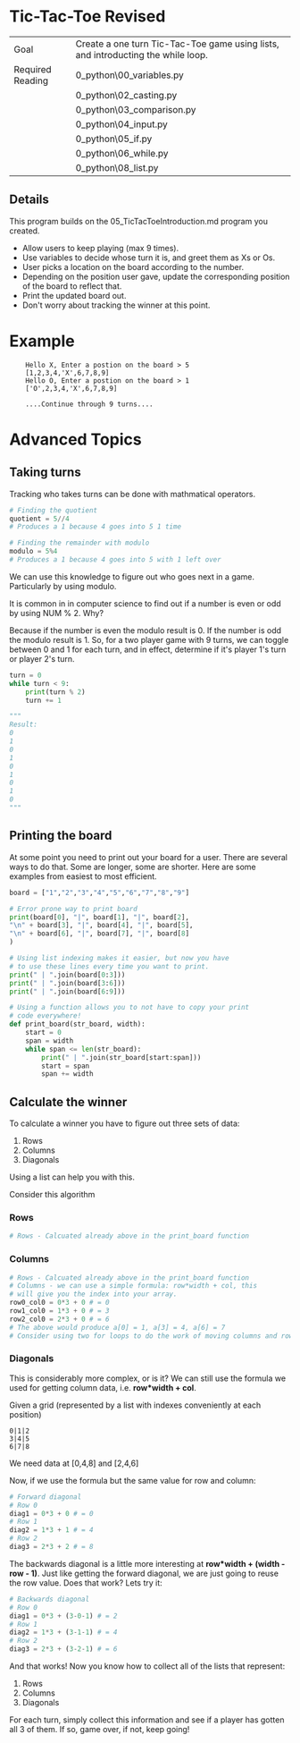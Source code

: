 # Tic-Tac-Toe Revised

|||
|---|---|
|Goal|Create a one turn Tic-Tac-Toe game using lists, and introducting the while loop.|
|Required Reading| 0_python\00_variables.py|
||0_python\02_casting.py|
||0_python\03_comparison.py|
||0_python\04_input.py|
||0_python\05_if.py|
||0_python\06_while.py|
||0_python\08_list.py|

## Details
This program builds on the 05_TicTacToeIntroduction.md program you created.

- Allow users to keep playing (max 9 times).
- Use variables to decide whose turn it is, and greet them as Xs or Os.
- User picks a location on the board according to the number.
- Depending on the position user gave, update the corresponding position of the board to reflect that.
- Print the updated board out.
- Don't worry about tracking the winner at this point.

# Example
```
    Hello X, Enter a postion on the board > 5
    [1,2,3,4,'X',6,7,8,9]
    Hello O, Enter a postion on the board > 1
    ['O',2,3,4,'X',6,7,8,9]

    ....Continue through 9 turns....
```

# Advanced Topics

## Taking turns
Tracking who takes turns can be done with mathmatical operators.

```python
# Finding the quotient
quotient = 5//4
# Produces a 1 because 4 goes into 5 1 time
```

```python
# Finding the remainder with modulo
modulo = 5%4
# Produces a 1 because 4 goes into 5 with 1 left over
```

We can use this knowledge to figure out who goes next in a game. Particularly by using modulo.

It is common in in computer science to find out if a number is even or odd by using NUM % 2. Why?

Because if the number is even the modulo result is 0. If the number is odd the modulo result is 1. So, for a two player game with 9 turns, we can toggle between 0 and 1 for each turn, and in effect, determine if it's player 1's turn or player 2's turn.

```python
turn = 0
while turn < 9:
    print(turn % 2)
    turn += 1

"""
Result:
0
1
0
1
0
1
0
1
0
"""
```

## Printing the board
At some point you need to print out your board for a user. There are several ways to do that. Some are longer, some are shorter. Here are some examples from easiest to most efficient.

```python
board = ["1","2","3","4","5","6","7","8","9"]

# Error prone way to print board
print(board[0], "|", board[1], "|", board[2],
"\n" + board[3], "|", board[4], "|", board[5],
"\n" + board[6], "|", board[7], "|", board[8]
)

# Using list indexing makes it easier, but now you have
# to use these lines every time you want to print.
print(" | ".join(board[0:3]))
print(" | ".join(board[3:6]))
print(" | ".join(board[6:9]))

# Using a function allows you to not have to copy your print
# code everywhere!
def print_board(str_board, width):
    start = 0
    span = width
    while span <= len(str_board):
        print(" | ".join(str_board[start:span]))
        start = span
        span += width

```

## Calculate the winner
To calculate a winner you have to figure out three sets of data:
1. Rows
2. Columns
3. Diagonals

Using a list can help you with this.

Consider this algorithm
### Rows
```python
# Rows - Calcuated already above in the print_board function
```

### Columns
```python
# Rows - Calcuated already above in the print_board function
# Columns - we can use a simple formula: row*width + col, this
# will give you the index into your array.
row0_col0 = 0*3 + 0 # = 0
row1_col0 = 1*3 + 0 # = 3
row2_col0 = 2*3 + 0 # = 6
# The above would produce a[0] = 1, a[3] = 4, a[6] = 7
# Consider using two for loops to do the work of moving columns and rows
```

### Diagonals
This is considerably more complex, or is it? We can still use the formula we used for getting column data, i.e. <b>row*width + col</b>.

Given a grid (represented by a list with indexes conveniently at each position)
```
0|1|2
3|4|5
6|7|8
```
We need data at [0,4,8] and [2,4,6]

Now, if we use the formula but the same value for row and column:

```python
# Forward diagonal
# Row 0
diag1 = 0*3 + 0 # = 0
# Row 1
diag2 = 1*3 + 1 # = 4
# Row 2
diag3 = 2*3 + 2 # = 8
```

The backwards diagonal is a little more interesting at <b> row*width + (width - row - 1)</b>. Just like getting the forward diagonal, we are just going to reuse the row value. Does that work? Lets try it:
```python
# Backwards diagonal
# Row 0
diag1 = 0*3 + (3-0-1) # = 2
# Row 1
diag2 = 1*3 + (3-1-1) # = 4
# Row 2
diag3 = 2*3 + (3-2-1) # = 6
```

And that works! Now you know how to collect all of the lists that represent:
1. Rows
2. Columns
3. Diagonals

For each turn, simply collect this information and see if a player has gotten all 3 of them. If so, game over, if not, keep going!

